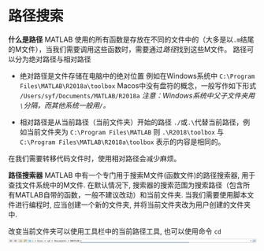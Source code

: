 # 路径搜索

**什么是路径**
MATLAB 使用的所有函数是存放在不同的文件中的（大多是以`.m`结尾的M文件），当我们需要调用这些函数时，需要通过*路径*找到这些M文件。
路径可以分为绝对路径与相对路径

* 绝对路径是文件存储在电脑中的绝对位置
  例如在Windows系统中
  `C:\Program Files\MATLAB\R2018a\toolbox`
  Macos中没有盘符的概念，一般写作如下形式
  `/Users/syf/Documents/MATLAB/R2018a`
  _*注意：Windows系统中父子文件夹用`\`分隔，而其他系统一般用`/`。*_

* 相对路径是从当前路径（当前文件夹）开始的路径
  `./`或`.\`代替当前路径，例如当前文件夹为
  `C:\Program Files\MATLAB`
  则
  `.\R2018\toolbox`
  与
  `C:\Program Files\MATLAB\R2018a\toolbox`
  表示的内容是相同的。

在我们需要转移代码文件时，使用相对路径会减少麻烦。

**路径搜索器**
MATLAB 中有一个专门用于搜索M文件(函数文件)的路径搜索器, 用于查找文件系统中的M文件. 在默认情况下, 搜索器的搜索范围为搜索路径（包含所有MATLAB自带的函数，一般不建议改动）和当前文件夹. 当我们需要使用脚本文件进行编程时, 应当创建一个新的文件夹, 并将当前文件夹改为用户创建的文件夹中.

改变当前文件夹可以使用工具栏中的当前路径工具, 也可以使用命令 `cd`
![](./images/tool1.png)

## 